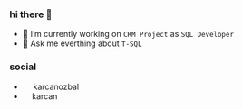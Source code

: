 ### hi there 🤯

- 🔭 I’m currently working on `CRM Project` as `SQL Developer`
- 💬 Ask me everthing about `T-SQL`

### social 
- [<img width=14 src="https://www.flaticon.com/svg/vstatic/svg/2111/2111499.svg?token=exp=1619601454~hmac=4ea9189bc4f75742958a7f195ccea05a">](https://www.linkedin.com/in/karcanozbal/) karcanozbal
- [<img width=12 src="https://seeklogo.com/images/P/patreon-logo-93191455CE-seeklogo.com.png">](https://www.patreon.com/karcan) karcan
